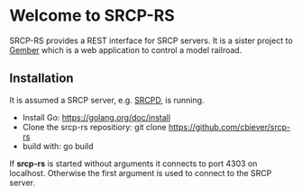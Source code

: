 # Welcome to SRCP-RS

SRCP-RS provides a REST interface for SRCP servers. It is a sister project to [Gember](https://github.com/cbiever/gember) which is a web application to control a model railroad.

## Installation

It is assumed a SRCP server, e.g. [SRCPD](http://srcpd.sourceforge.net/srcpd/index.html), is running.

 - Install Go: https://golang.org/doc/install
 - Clone the srcp-rs repositiory: git clone https://github.com/cbiever/srcp-rs
 - build with: go build

If **srcp-rs** is started without arguments it connects to port 4303 on localhost. Otherwise the first argument is used to connect to the SRCP server. 
